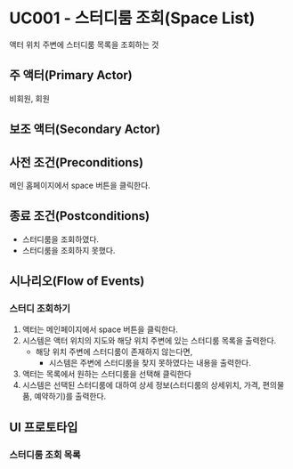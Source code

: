 # UC001 - 스터디룸 조회(Space List)
액터 위치 주변에 스터디룸 목록을 조회하는 것

## 주 액터(Primary Actor)

비회원, 회원

## 보조 액터(Secondary Actor)

## 사전 조건(Preconditions)

메인 홈페이지에서 space 버튼을 클릭한다.

## 종료 조건(Postconditions)

- 스터디룸을 조회하였다.
- 스터디룸을 조회하지 못했다.

## 시나리오(Flow of Events)


### 스터디 조회하기   

1. 액터는 메인페이지에서 space 버튼을 클릭한다.
2. 시스템은 액터 위치의 지도와 해당 위치 주변에 있는 스터디룸 목록을 출력한다.
    - 해당 위치 주변에 스터디룸이 존재하지 않는다면,
        - 시스템은 주변에 스터디룸을 찾지 못하였다는 내용을 출력한다.
3. 액터는 목록에서 원하는 스터디룸을 선택해 클릭한다
4. 시스템은 선택된 스터디룸에 대하여 상세 정보(스터디룸의 상세위치, 가격, 편의물품, 예약하기)를 출력한다.

## UI 프로토타입

### 스터디룸 조회 목록






 

